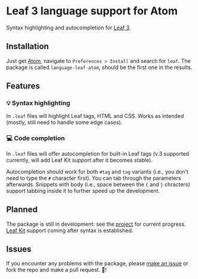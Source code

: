 # Leaf 3 language support for Atom

Syntax highlighting and autocompletion for [Leaf 3](https://github.com/vapor/leaf).

## Installation

Just get [Atom](https://www.atom.io), navigate to `Preferences > Install` and search for `leaf`. The package is called `language-leaf-atom`, should be the first one in the results.

## Features

### 💡 Syntax highlighting

In `.leaf` files will highlight Leaf tags, HTML and CSS. Works as intended (mostly, still need to handle some edge cases).

### 💻 Code completion

In `.leaf` files will offer autocompletion for built-in Leaf tags (v.3 supported currently, will add Leaf Kit support after it becomes stable).

Autocompletion should work for both `#tag` and `tag` variants (i.e., you don't need to type the `#` character first). You can tab through the parameters afterwards. Snippets with body (i.e., space between the `{` and `}` chracters) support tabbing inside it to further speed up the development.

## Planned

The package is still in development: see the [project](https://github.com/daniilkorotin/language-leaf-atom/projects/1) for current progress. [Leaf Kit](https://github.com/vapor/leaf-kit) support coming after syntax is established.

## Issues

If you encounter any problems with the package, please [make an issue](https://github.com/issues) or fork the repo and make a pull request. 🙏!
